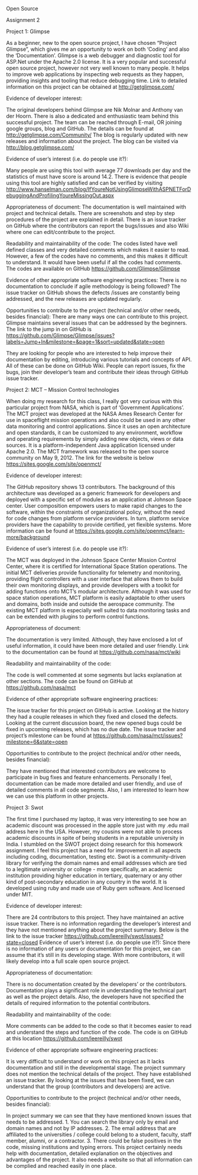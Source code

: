 Open Source


Assignment 2

Project 1: Glimpse

As a beginner, new to the open source project, I have chosen “Project Glimpse”, which gives me an opportunity to work on both ‘Coding’ and also the ‘Documentation’. Glimpse is a web debugger and diagnostic tool for ASP.Net under the Apache 2.0 license. It is a very popular and successful open source project, however not very well known to many people. It helps to improve web applications by inspecting web requests as they happen, providing insights and tooling that reduce debugging time. Link to detailed information on this project can be obtained at http://getglimpse.com/

Evidence of developer interest:

The original developers behind Glimpse are Nik Molnar and Anthony van der Hoorn. There is also a dedicated and enthusiastic team behind this successful project. The team can be reached through E-mail, OR joining google groups, blog and GitHub. The details can be found at http://getglimpse.com/Community/
The blog is regularly updated with new releases and information about the project. The blog can be visited via http://blog.getglimpse.com/

Evidence of user’s interest (i.e. do people use it?):

Many people are using this tool with average 77 downloads per day and the statistics of must have score is around 14.2. There is evidence that people using this tool are highly satisfied and can be verified by visiting http://www.hanselman.com/blog/IfYoureNotUsingGlimpseWithASPNETForDebuggingAndProfilingYoureMissingOut.aspx

Appropriateness of document:
The documentation is well maintained with project and technical details. There are screenshots and step by step procedures of the project are explained in detail. There is an issue tracker on GitHub where the contributors can report the bugs/issues and also Wiki where one can edit/contribute to the project.

Readability and maintainability of the code:
The codes listed have well defined classes and very detailed comments which makes it easier to read. However, a few of the codes have no comments, and this makes it difficult to understand. It would have been useful if all the codes had comments. The codes are available on GitHub https://github.com/Glimpse/Glimpse

Evidence of other appropriate software engineering practices:
There is no documentation to conclude if agile methodology is being followed? The issue tracker on GitHub shows the defects /issues are constantly being addressed, and the new releases are updated regularly.

Opportunities to contribute to the project (technical and/or other needs, besides financial):
There are many ways one can contribute to this project. Glimpse maintains several issues that can be addressed by the beginners. The link to the jump in on GitHub is https://github.com/Glimpse/Glimpse/issues?labels=Jump+In&milestone=&page=1&sort=updated&state=open

They are looking for people who are interested to help improve their documentation by editing, introducing various tutorials and concepts of API. All of these can be done on GitHub Wiki. People can report issues, fix the bugs, join their developer’s team and contribute their ideas through GitHub issue tracker.

Project 2: MCT – Mission Control technologies

When doing my research for this class, I really got very curious with this particular project from NASA, which is part of ‘Government Applications’. The MCT project was developed at the NASA Ames Research Center for use in spaceflight mission operations and also could be used in any other data monitoring and control applications. Since it uses an open architecture and open standards, it can be customized to any environment, workflow and operating requirements by simply adding new objects, views or data sources. It is a platform-independent Java application licensed under Apache 2.0. The MCT framework was released to the open source community on May 9, 2012. The link for the website is below https://sites.google.com/site/openmct/

Evidence of developer interest:

The GitHub repository shows 13 contributors. The background of this architecture was developed as a generic framework for developers and deployed with a specific set of modules as an application at Johnson Space center. User composition empowers users to make rapid changes to the software, within the constraints of organizational policy, without the need for code changes from platform service providers. In turn, platform service providers have the capability to provide certified, yet flexible systems. More information can be found at https://sites.google.com/site/openmct/learn-more/background

Evidence of user’s interest (i.e. do people use it?):

The MCT was deployed in the Johnson Space Center Mission Control Center, where it is certified for International Space Station operations. The initial MCT deliveries provide functionality for telemetry and monitoring, providing flight controllers with a user interface that allows them to build their own monitoring displays, and provide developers with a toolkit for adding functions onto MCT’s modular architecture. Although it was used for space station operations, MCT platform is easily adaptable to other users and domains, both inside and outside the aerospace community. The existing MCT platform is especially well suited to data monitoring tasks and can be extended with plugins to perform control functions.

Appropriateness of document:

The documentation is very limited. Although, they have enclosed a lot of useful information, it could have been more detailed and user friendly. Link to the documentation can be found at https://github.com/nasa/mct/wiki

Readability and maintainability of the code:

The code is well commented at some segments but lacks explanation at other sections. The code can be found on GitHub at https://github.com/nasa/mct

Evidence of other appropriate software engineering practices:

The issue tracker for this project on GitHub is active. Looking at the history they had a couple releases in which they fixed and closed the defects. Looking at the current discussion board, the new opened bugs could be fixed in upcoming releases, which has no due date. The issue tracker and project’s milestone can be found at https://github.com/nasa/mct/issues?milestone=6&state=open

Opportunities to contribute to the project (technical and/or other needs, besides financial):

They have mentioned that interested contributors are welcome to participate in bug fixes and feature enhancements. Personally I feel, documentation can be made more detailed and user friendly, and use of detailed comments in all code segments. Also, I am interested to learn how we can use this platform in other projects.

Project 3: Swot

The first time I purchased my laptop, it was very interesting to see how an academic discount was processed in the apple store just with my .edu mail address here in the USA. However, my cousins were not able to process academic discounts in spite of being students in a reputable university in India. I stumbled on the SWOT project doing research for this homework assignment. I feel this project has a need for improvement in all aspects including coding, documentation, testing etc. Swot is a community-driven library for verifying the domain names and email addresses which are tied to a legitimate university or college - more specifically, an academic institution providing higher education in tertiary, quaternary or any other kind of post-secondary education in any country in the world. It is developed using ruby and made use of Ruby gem software. And licensed under MIT.

Evidence of developer interest:

There are 24 contributors to this project. They have maintained an active issue tracker. There is no information regarding the developer’s interest and they have not mentioned anything about the project summary. Below is the link to the issue tracker https://github.com/leereilly/swot/issues?state=closed Evidence of user’s interest (i.e. do people use it?): Since there is no information of any users or documentation for this project, we can assume that it’s still in its developing stage. With more contributors, it will likely develop into a full scale open source project.

Appropriateness of documentation:

There is no documentation created by the developers’ or the contributors. Documentation plays a significant role in understanding the technical part as well as the project details. Also, the developers have not specified the details of required information to the potential contributors.

Readability and maintainability of the code:

More comments can be added to the code so that it becomes easier to read and understand the steps and function of the code. The code is on GitHub at this location https://github.com/leereilly/swot

Evidence of other appropriate software engineering practices:

It is very difficult to understand or work on this project as it lacks documentation and still in the developmental stage. The project summary does not mention the technical details of the project. They have established an issue tracker. By looking at the issues that has been fixed, we can understand that the group (contributors and developers) are active.

Opportunities to contribute to the project (technical and/or other needs, besides financial):

In project summary we can see that they have mentioned known issues that needs to be addressed. 1.	You can search the library only by email and domain names and not by IP addresses. 2.	The email address that are affiliated to the universities / college could belong to a student, faculty, staff member, alumni, or a contractor. 3.	There could be false positives in the code, missing institutions and typing errors.
This project certainly needs help with documentation, detailed explanation on the objectives and advantages of the project. It also needs a website so that all information can be complied and reached easily in one place.


